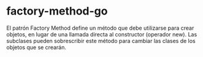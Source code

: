 # factory-method-go
El patrón Factory Method define un método que debe utilizarse para crear objetos, en lugar de una llamada directa al constructor (operador new). Las subclases pueden sobrescribir este método para cambiar las clases de los objetos que se crearán.
